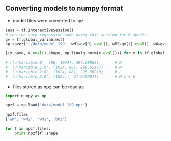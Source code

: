 
## Converting models to numpy format

* model files were converted to `npz`
``` python
sess = tf.InteractiveSession()
# run the auto_regressive code using this session for 0 epochs
gv = tf.global_variables()
np.savez('./data/model_199', wM1=gv[0].eval(), wM2=gv[1].eval(), wW=gv[2].eval(), bM2=gv[3].eval())

[(x.name, x.eval().shape, np.linalg.norm(x.eval())) for x in tf.global_variables()[:4]]

# [(u'Variable:0', (88, 1024), 297.28964),      # W
#  (u'Variable_1:0', (1024, 88), 299.65167),    # M
#  (u'Variable_2:0', (1024, 88), 296.36218),    # L
#  (u'Variable_3:0', (1024,), 31.940601)]       # M x + b
```

* files stored as npz can be read as

``` python
import numpy as np

npzf = np.load('data/model_199.npz')
                                    
npzf.files                          
['wW', 'wM2', 'wM1', 'bM2']         
                                    
for f in npzf.files:                
    print npzf[f].shape             

```

